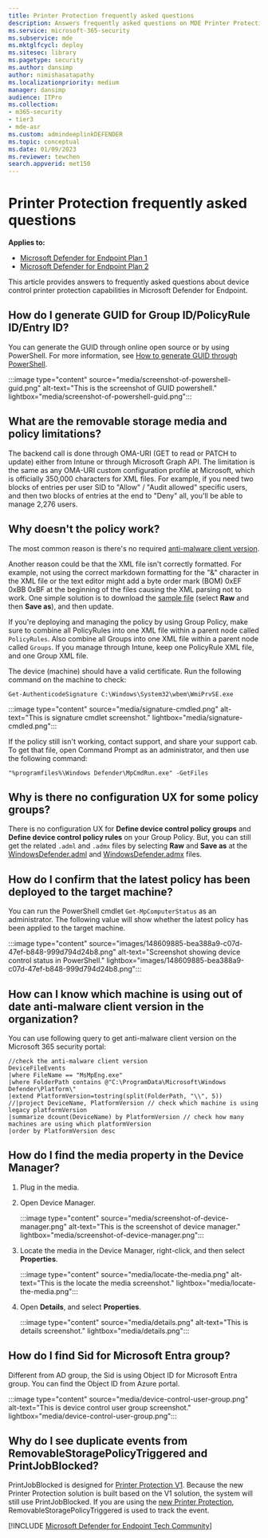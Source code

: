 ```yaml
---
title: Printer Protection frequently asked questions
description: Answers frequently asked questions on MDE Printer Protection. 
ms.service: microsoft-365-security
ms.subservice: mde
ms.mktglfcycl: deploy
ms.sitesec: library
ms.pagetype: security
ms.author: dansimp
author: nimishasatapathy
ms.localizationpriority: medium
manager: dansimp
audience: ITPro
ms.collection: 
- m365-security
- tier3
- mde-asr
ms.custom: admindeeplinkDEFENDER
ms.topic: conceptual
ms.date: 01/09/2023
ms.reviewer: tewchen
search.appverid: met150
---
```


# Printer Protection frequently asked questions

**Applies to:**
- [Microsoft Defender for Endpoint Plan 1](https://go.microsoft.com/fwlink/p/?linkid=2154037)
- [Microsoft Defender for Endpoint Plan 2](https://go.microsoft.com/fwlink/p/?linkid=2154037)

This article provides answers to frequently asked questions about device control printer protection capabilities in Microsoft Defender for Endpoint. 

## How do I generate GUID for Group ID/PolicyRule ID/Entry ID?

You can generate the GUID through online open source or by using PowerShell. For more information, see [How to generate GUID through PowerShell](/powershell/module/microsoft.powershell.utility/new-guid).

:::image type="content" source="media/screenshot-of-powershell-guid.png" alt-text="This is the screenshot of GUID powershell." lightbox="media/screenshot-of-powershell-guid.png":::

## What are the removable storage media and policy limitations?

The backend call is done through OMA-URI (GET to read or PATCH to update) either from Intune or through Microsoft Graph API. The limitation is the same as any OMA-URI custom configuration profile at Microsoft, which is officially 350,000 characters for XML files. For example, if you need two blocks of entries per user SID to "Allow" / "Audit allowed" specific users, and then two blocks of entries at the end to "Deny" all, you'll be able to manage 2,276 users.

## Why doesn't the policy work?

The most common reason is there's no required [anti-malware client version](/microsoft-365/security/defender-endpoint/device-control-removable-storage-access-control#prepare-your-endpoints).

Another reason could be that the XML file isn't correctly formatted. For example, not using the correct markdown formatting for the "&" character in the XML file or the text editor might add a byte order mark (BOM) 0xEF 0xBB 0xBF at the beginning of the files causing the XML parsing not to work. One simple solution is to download the [sample file](https://github.com/microsoft/mdatp-devicecontrol/tree/main/Removable%20Storage%20Access%20Control%20Samples) (select **Raw** and then **Save as**), and then update.

If you're deploying and managing the policy by using Group Policy, make sure to combine all PolicyRules into one XML file within a parent node called `PolicyRules`. Also combine all Groups into one XML file within a parent node called `Groups`. If you manage through Intune, keep one PolicyRule XML file, and one Group XML file.

The device (machine) should have a valid certificate. Run the following command on the machine to check:

`Get-AuthenticodeSignature C:\Windows\System32\wbem\WmiPrvSE.exe`

:::image type="content" source="media/signature-cmdled.png" alt-text="This is signature cmdlet screenshot." lightbox="media/signature-cmdled.png":::

If the policy still isn't working, contact support, and share your support cab. To get that file, open Command Prompt as an administrator, and then use the following command: 

`"%programfiles%\Windows Defender\MpCmdRun.exe" -GetFiles`

## Why is there no configuration UX for some policy groups? 

There is no configuration UX for **Define device control policy groups** and **Define device control policy rules** on your Group Policy. But, you can still get the related `.adml` and `.admx` files by selecting **Raw** and **Save as** at the [WindowsDefender.adml](https://github.com/microsoft/mdatp-devicecontrol/blob/main/WindowsDefender.adml) and [WindowsDefender.admx](https://github.com/microsoft/mdatp-devicecontrol/blob/main/WindowsDefender.admx) files.

## How do I confirm that the latest policy has been deployed to the target machine?

You can run the PowerShell cmdlet `Get-MpComputerStatus` as an administrator. The following value will show whether the latest policy has been applied to the target machine.

:::image type="content" source="images/148609885-bea388a9-c07d-47ef-b848-999d794d24b8.png" alt-text="Screenshot showing device control status in PowerShell." lightbox="images/148609885-bea388a9-c07d-47ef-b848-999d794d24b8.png":::

## How can I know which machine is using out of date anti-malware client version in the organization?

You can use following query to get anti-malware client version on the Microsoft 365 security portal:

```kusto
//check the anti-malware client version
DeviceFileEvents
|where FileName == "MsMpEng.exe"
|where FolderPath contains @"C:\ProgramData\Microsoft\Windows Defender\Platform\"
|extend PlatformVersion=tostring(split(FolderPath, "\\", 5))
//|project DeviceName, PlatformVersion // check which machine is using legacy platformVersion
|summarize dcount(DeviceName) by PlatformVersion // check how many machines are using which platformVersion
|order by PlatformVersion desc
```

## How do I find the media property in the Device Manager?

1. Plug in the media.

2. Open Device Manager. 

   :::image type="content" source="media/screenshot-of-device-manager.png" alt-text="This is the screenshot of device manager." lightbox="media/screenshot-of-device-manager.png":::

3. Locate the media in the Device Manager, right-click, and then select **Properties**.

   :::image type="content" source="media/locate-the-media.png" alt-text="This is the locate the media screenshot." lightbox="media/locate-the-media.png":::

4. Open **Details**, and select **Properties**.

   :::image type="content" source="media/details.png" alt-text="This is details screenshot." lightbox="media/details.png":::
 
 
<a name='how-do-i-find-sid-for-azure-ad-group'></a>

## How do I find Sid for Microsoft Entra group?

Different from AD group, the Sid is using Object ID for Microsoft Entra group. You can find the Object ID from Azure portal.

:::image type="content" source="media/device-control-user-group.png" alt-text="This is device control user group screenshot." lightbox="media/device-control-user-group.png":::


 
## Why do I see duplicate events from RemovableStoragePolicyTriggered and PrintJobBlocked?

PrintJobBlocked is designed for [Printer Protection V1](printer-protection.md). Because the new Printer Protection solution is built based on the V1 solution, the system will still use PrintJobBlocked. If you are using the [new Printer Protection](printer-protection-overview.md), RemovableStoragePolicyTriggered is used to track the event.

[!INCLUDE [Microsoft Defender for Endpoint Tech Community](../../includes/defender-mde-techcommunity.md)]
